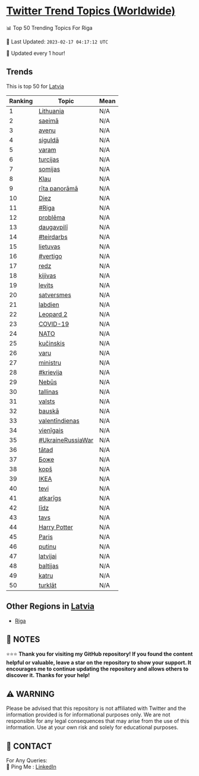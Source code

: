 [Twitter Trend Topics (Worldwide)](https://github.com/ErcinDedeoglu/Twitter-Trend-Topics)
==========


📊 Top 50 Trending Topics For Riga

📆 Last Updated: `2023-02-17 04:17:12 UTC`

🔧 Updated every 1 hour!


## Trends

This is top 50 for [Latvia](</Latvia>)

| Ranking | Topic | Mean |
| ------- | ------------ | ------------ |
| 1 | [Lithuania](http://twitter.com/search?q=Lithuania) | N/A |
| 2 | [saeimā](http://twitter.com/search?q=saeim%c4%81) | N/A |
| 3 | [avenu](http://twitter.com/search?q=avenu) | N/A |
| 4 | [siguldā](http://twitter.com/search?q=siguld%c4%81) | N/A |
| 5 | [varam](http://twitter.com/search?q=varam) | N/A |
| 6 | [turcijas](http://twitter.com/search?q=turcijas) | N/A |
| 7 | [somijas](http://twitter.com/search?q=somijas) | N/A |
| 8 | [Klau](http://twitter.com/search?q=Klau) | N/A |
| 9 | [rīta panorāmā](http://twitter.com/search?q=r%c4%abta+panor%c4%81m%c4%81) | N/A |
| 10 | [Diez](http://twitter.com/search?q=Diez) | N/A |
| 11 | [#Riga](http://twitter.com/search?q=%23Riga) | N/A |
| 12 | [problēma](http://twitter.com/search?q=probl%c4%93ma) | N/A |
| 13 | [daugavpilī](http://twitter.com/search?q=daugavpil%c4%ab) | N/A |
| 14 | [#teirdarbs](http://twitter.com/search?q=%23teirdarbs) | N/A |
| 15 | [lietuvas](http://twitter.com/search?q=lietuvas) | N/A |
| 16 | [#vertigo](http://twitter.com/search?q=%23vertigo) | N/A |
| 17 | [redz](http://twitter.com/search?q=redz) | N/A |
| 18 | [kijivas](http://twitter.com/search?q=kijivas) | N/A |
| 19 | [levits](http://twitter.com/search?q=levits) | N/A |
| 20 | [satversmes](http://twitter.com/search?q=satversmes) | N/A |
| 21 | [labdien](http://twitter.com/search?q=labdien) | N/A |
| 22 | [Leopard 2](http://twitter.com/search?q=Leopard+2) | N/A |
| 23 | [COVID-19](http://twitter.com/search?q=COVID-19) | N/A |
| 24 | [NATO](http://twitter.com/search?q=NATO) | N/A |
| 25 | [kučinskis](http://twitter.com/search?q=ku%c4%8dinskis) | N/A |
| 26 | [varu](http://twitter.com/search?q=varu) | N/A |
| 27 | [ministru](http://twitter.com/search?q=ministru) | N/A |
| 28 | [#krievija](http://twitter.com/search?q=%23krievija) | N/A |
| 29 | [Nebūs](http://twitter.com/search?q=Neb%c5%abs) | N/A |
| 30 | [tallinas](http://twitter.com/search?q=tallinas) | N/A |
| 31 | [valsts](http://twitter.com/search?q=valsts) | N/A |
| 32 | [bauskā](http://twitter.com/search?q=bausk%c4%81) | N/A |
| 33 | [valentīndienas](http://twitter.com/search?q=valent%c4%abndienas) | N/A |
| 34 | [vienīgais](http://twitter.com/search?q=vien%c4%abgais) | N/A |
| 35 | [#UkraineRussiaWar](http://twitter.com/search?q=%23UkraineRussiaWar) | N/A |
| 36 | [tātad](http://twitter.com/search?q=t%c4%81tad) | N/A |
| 37 | [Боже](http://twitter.com/search?q=%d0%91%d0%be%d0%b6%d0%b5) | N/A |
| 38 | [kopš](http://twitter.com/search?q=kop%c5%a1) | N/A |
| 39 | [IKEA](http://twitter.com/search?q=IKEA) | N/A |
| 40 | [tevi](http://twitter.com/search?q=tevi) | N/A |
| 41 | [atkarīgs](http://twitter.com/search?q=atkar%c4%abgs) | N/A |
| 42 | [līdz](http://twitter.com/search?q=l%c4%abdz) | N/A |
| 43 | [tavs](http://twitter.com/search?q=tavs) | N/A |
| 44 | [Harry Potter](http://twitter.com/search?q=Harry+Potter) | N/A |
| 45 | [Paris](http://twitter.com/search?q=Paris) | N/A |
| 46 | [putinu](http://twitter.com/search?q=putinu) | N/A |
| 47 | [latvijai](http://twitter.com/search?q=latvijai) | N/A |
| 48 | [baltijas](http://twitter.com/search?q=baltijas) | N/A |
| 49 | [katru](http://twitter.com/search?q=katru) | N/A |
| 50 | [turklāt](http://twitter.com/search?q=turkl%c4%81t) | N/A |



## Other Regions in [Latvia](</Latvia>)

* [Riga](</Latvia/Riga.md>)



## 📝 NOTES

⭐⭐⭐ **Thank you for visiting my GitHub repository! If you found the content helpful or valuable, leave a star on the repository to show your support. It encourages me to continue updating the repository and allows others to discover it. Thanks for your help!**


## ⚠️ WARNING

Please be advised that this repository is not affiliated with Twitter and the information provided is for informational purposes only. We are not responsible for any legal consequences that may arise from the use of this information. Use at your own risk and solely for educational purposes.


## 📨 CONTACT

 For Any Queries:  
            🏓 Ping Me : [LinkedIn](https://www.linkedin.com/in/ercindedeoglu/)
